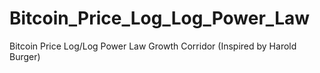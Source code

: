 # Bitcoin_Price_Log_Log_Power_Law
Bitcoin Price Log/Log Power Law Growth Corridor (Inspired by Harold Burger)
